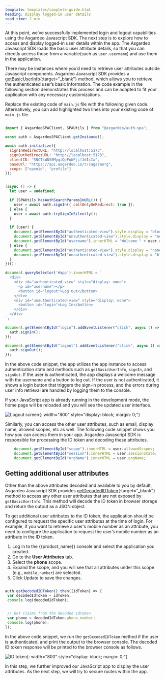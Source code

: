 ```yaml
---
template: templates/complete-guide.html
heading: Display logged-in user details
read_time: 2 min
---
```


At this point, we’ve successfully implemented login and logout capabilities using the Asgardeo Javascript SDK. The next step is to explore how to access and display logged-in user details within the app. The Asgardeo Javascript SDK loads the basic user attribute details, so that you can directly access those from a variable(such as `user.username`) and use them in the application.

There may be instances where you’d need to retrieve user attributes outside Javascript components. Asgardeo Javascript SDK provides a [getBasicUserInfo](https://github.com/asgardeo/asgardeo-auth-spa-sdk?tab=readme-ov-file#getbasicuserinfo){:target="_blank"} method, which allows you to retrieve the authenticated user’s basic information. The code example in the following section demonstrates this process and can be adapted to fit your application with any necessary customizations.

Replace the existing code of `main.js` file with the following given code. Alternatively, you can add highlighted two lines into your existing code of `main.js`  file. 

```javascript title="src/main.js" hl_lines="26 36"

import { AsgardeoSPAClient, SPAUtils } from "@asgardeo/auth-spa";

const auth = AsgardeoSPAClient.getInstance();

await auth.initialize({
  signInRedirectURL: "http://localhost:5173",
  signOutRedirectURL: "http://localhost:5173",
  clientID: "RNCTsWN50MyqiQpFuWFjifJdIcIa",
  baseUrl: "https://api.asgardeo.io/t/sagaraorg",
  scope: ["openid", "profile"]
});


(async () => {
  let user = undefined;

  if (SPAUtils.hasAuthSearchParamsInURL()) {
    user = await auth.signIn({ callOnlyOnRedirect: true });
  } else {
    user = await auth.trySignInSilently();
  }

  if (user) {
    document.getElementById("authenticated-view").style.display = "block";
    document.getElementById("unauthenticated-view").style.display = "none";
    document.getElementById("username").innerHTML = "Welcome " + user.username;
  } else {
    document.getElementById("authenticated-view").style.display = "none";
    document.getElementById("unauthenticated-view").style.display = "block";
  }
})();

document.querySelector('#app').innerHTML = `
  <div>
    <div id="authenticated-view" style="display: none">
      <p id="username"></p>
      <button id="logout">Log Out</button>
    </div>
    <div id="unauthenticated-view" style="display: none">
      <button id="login">Log In</button>
    </div>
  </div>
`;

document.getElementById("login").addEventListener("click", async () => {
  auth.signIn();
});

document.getElementById("logout").addEventListener("click", async () => {
  auth.signOut();
});


```
In the above code snippet, the app utilizes the app instance to access authentication state and methods such as `getBasicUserInfo`, `signIn`, and `signOut`. If the user is authenticated, the app displays a welcome message with the username and a button to log out. If the user is not authenticated, it shows a login button that triggers the sign-in process, and the errors during user info retrieval are handled by logging them to the console.

If your JavaScript app is already running in the development mode, the home page will be reloaded and you will see the updated user interface.

![Logout screen]({{base_path}}/complete-guides/javascript/assets/img/image18.png){: width="800" style="display: block; margin: 0;"}


Similarly, you can access the other user attributes, such as email, display name, allowed scopes, etc as well. The following code snippet shows you how you can access them in your app.  Asgardeo Javascript SDK is responsible for processing the ID token and decoding these attributes. 

```javascript
    document.getElementById("scope").innerHTML = user.allowedScopes;
    document.getElementById("session").innerHTML = user.sessionState;
    document.getElementById("orgName").innerHTML = user.orgName;

```

## Getting additional user attributes

Other than the above attributes decoded and available to you by default, Asgardeo Javascript SDK provides [getDecodedIDToken](https://github.com/asgardeo/asgardeo-auth-spa-sdk?tab=readme-ov-file#getdecodedidtoken){:target="_blank"}  method to access any other user attributes that are not exposed by `getBasicUserInfo`. This method will decode the ID token in browser storage and return the output as a JSON object.

To get additional user attributes to the ID token, the application should be configured to request the specific user attributes at the time of login. For example, if you want to retrieve a user's mobile number as an attribute, you need to configure the application to request the user’s mobile number as an attribute in the ID token.

1. Log in to the {{product_name}} console and select the application you created.
2. Go to the **User Attributes** tab.
3. Select the **phone** scope.
4. Expand the scope, and you will see that all attributes under this scope (e.g., `mobile_number`) are selected.
5. Click Update to save the changes.

```javascript

auth.getDecodedIDToken().then((idToken) => {
 var decodedIdToken = idToken;
 console.log(decodedIdToken);


 // Get claims from the decoded idtoken
 var phone = decodedIdToken.phone_number;
 console.log(phone);
});


```

In the above code snippet, we run the `getDecodedIDToken` method if the user is authenticated, and print the output to the browser console. The decoded ID token response will be printed to the browser console as follows.

![ID token]({{base_path}}/complete-guides/javascript/assets/img/image19.png){: width="800" style="display: block; margin: 0;"}

In this step, we further improved our JavaScript app to display the user attributes. As the next step, we will try to secure routes within the app.
